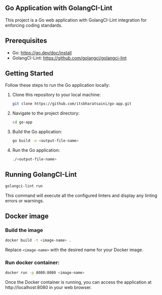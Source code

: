 ## Go Application with GolangCI-Lint

This project is a Go web application with GolangCI-Lint integration for enforcing coding standards.

## Prerequisites
 - Go: https://go.dev/doc/install
 - GolangCI-Lint: https://github.com/golangci/golangci-lint

## Getting Started

Follow these steps to run the Go application locally:

1. Clone this repository to your local machine:

    ```bash
    git clone https://github.com/itsbharatsaini/go-app.git
    ```

2. Navigate to the project directory:

    ```bash
    cd go-app
    ```

3. Build the Go application:

    ```bash
    go build -o <output-file-name>
    ```

4. Run the Go application:

    ```bash
    ./<output-file-name>
    ```

## Running GolangCI-Lint

```bash
golangci-lint run
```
This command will execute all the configured linters and display any linting errors or warnings.

## Docker image

### Build the image
 ```bash
docker build -t <image-name> .
```
Replace `<image-name>` with the desired name for your Docker image.

### Run docker container:
```bash
docker run -p 8080:8080 <image-name>
```

Once the Docker container is running, you can access the application at http://localhost:8080 in your web browser.